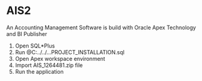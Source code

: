 # AIS2
An Accounting Management Software is build with Oracle Apex Technology and BI Publisher
1. Open SQL*Plus
2. Run @C:../../...PROJECT_INSTALLATION.sql
3. Open Apex workspace environment
4. Import AIS_1264481.zip file
5. Run the application
